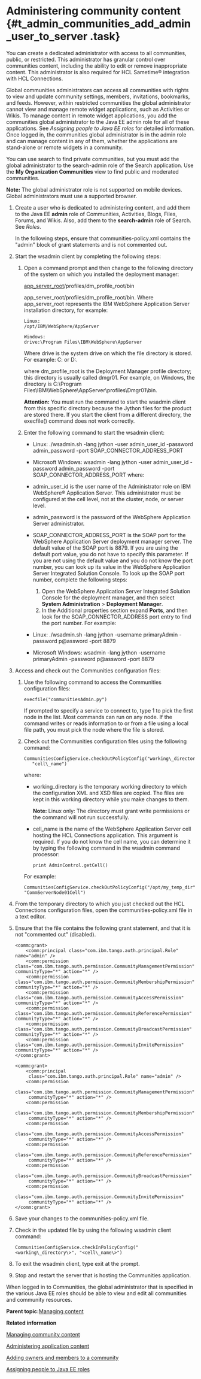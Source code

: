 # Administering community content {#t_admin_communities_add_admin_user_to_server .task}

You can create a dedicated administrator with access to all communities, public, or restricted. This administrator has granular control over communities content, including the ability to edit or remove inappropriate content. This administrator is also required for HCL Sametime® integration with HCL Connections.

Global communities administrators can access all communities with rights to view and update community settings, members, invitations, bookmarks, and feeds. However, within restricted communities the global administrator cannot view and manage remote widget applications, such as Activities or Wikis. To manage content in remote widget applications, you add the communities global administrator to the Java EE admin role for all of these applications. See *Assigning people to Java EE roles* for detailed information. Once logged in, the communities global administrator is in the admin role and can manage content in any of them, whether the applications are stand-alone or remote widgets in a community.

You can use search to find private communities, but you must add the global administrator to the search-admin role of the Search application. Use the **My Organization Communities** view to find public and moderated communities.

**Note:** The global administrator role is not supported on mobile devices. Global administrators must use a supported browser.

1.  Create a user who is dedicated to administering content, and add them to the Java EE **admin** role of Communities, Activities, Blogs, Files, Forums, and Wikis. Also, add them to the **search-admin** role of Search. See *Roles*.

    In the following steps, ensure that communities-policy.xml contains the "admin" block of grant statements and is not commented out.

2.  Start the wsadmin client by completing the following steps:

    1.  Open a command prompt and then change to the following directory of the system on which you installed the deployment manager:

        [app\_server\_root](../plan/i_ovr_r_directory_conventions.md)/profiles/dm\_profile\_root/bin

        app\_server\_root/profiles/dm\_profile\_root/bin. Where app\_server\_root represents the IBM WebSphere Application Server installation directory, for example:

        ```
        Linux:
        /opt/IBM/WebSphere/AppServer
        
        ```

        ```
        Windows:
        drive:\Program Files\IBM\WebSphere\AppServer
        
        ```

        Where drive is the system drive on which the file directory is stored. For example: C: or D:.

        where dm\_profile\_root is the Deployment Manager profile directory; this directory is usually called dmgr01. For example, on Windows, the directory is C:\\Program Files\\IBM\\WebSphere\\AppServer\\profiles\\Dmgr01\\bin.

        **Attention:** You must run the command to start the wsadmin client from this specific directory because the Jython files for the product are stored there. If you start the client from a different directory, the execfile\(\) command does not work correctly.

    2.  Enter the following command to start the wsadmin client:

        -   Linux: ./wsadmin.sh -lang jython -user admin\_user\_id -password admin\_password -port SOAP\_CONNECTOR\_ADDRESS\_PORT
        -   Microsoft Windows: wsadmin -lang jython -user admin\_user\_id -password admin\_password -port SOAP\_CONNECTOR\_ADDRESS\_PORT
        where:

        -   admin\_user\_id is the user name of the Administrator role on IBM WebSphere® Application Server. This administrator must be configured at the cell level, not at the cluster, node, or server level.
        -   admin\_password is the password of the WebSphere Application Server administrator.
        -   SOAP\_CONNECTOR\_ADDRESS\_PORT is the SOAP port for the WebSphere Application Server deployment manager server. The default value of the SOAP port is 8879. If you are using the default port value, you do not have to specify this parameter. If you are not using the default value and you do not know the port number, you can look up its value in the WebSphere Application Server Integrated Solution Console. To look up the SOAP port number, complete the following steps:
            1.  Open the WebSphere Application Server Integrated Solution Console for the deployment manager, and then select **System Administration** \> **Deployment Manager**.
            2.  In the Additional properties section expand **Ports**, and then look for the SOAP\_CONNECTOR\_ADDRESS port entry to find the port number.
        For example:

        -   Linux: ./wsadmin.sh -lang jython -username primaryAdmin -password p@assword -port 8879
        -   Microsoft Windows: wsadmin -lang jython -username primaryAdmin -password p@assword -port 8879
3.  Access and check out the Communities configuration files:

    1.  Use the following command to access the Communities configuration files:

        ```
        execfile("communitiesAdmin.py")
        ```

        If prompted to specify a service to connect to, type 1 to pick the first node in the list. Most commands can run on any node. If the command writes or reads information to or from a file using a local file path, you must pick the node where the file is stored.

    2.  Check out the Communities configuration files using the following command:

        ```
        CommunitiesConfigService.checkOutPolicyConfig("working\_directory",
           "cell\_name")
        ```

        where:

        -   working\_directory is the temporary working directory to which the configuration XML and XSD files are copied. The files are kept in this working directory while you make changes to them.

            **Note:** Linux only: The directory must grant write permissions or the command will not run successfully.

        -   cell\_name is the name of the WebSphere Application Server cell hosting the HCL Connections application. This argument is required. If you do not know the cell name, you can determine it by typing the following command in the wsadmin command processor:

            ```
            print AdminControl.getCell()
            ```

        For example:

        ```
        CommunitiesConfigService.checkOutPolicyConfig("/opt/my_temp_dir",
        "CommServerNode01Cell")
        ```

4.  From the temporary directory to which you just checked out the HCL Connections configuration files, open the communities-policy.xml file in a text editor.

5.  Ensure that the file contains the following grant statement, and that it is not "commented out" \(disabled\).

    ```
    <comm:grant>
    	<comm:principal class="com.ibm.tango.auth.principal.Role" name="admin" />
    	<comm:permission class="com.ibm.tango.auth.permission.CommunityManagementPermission" communityType="*" action="*" />
    	<comm:permission class="com.ibm.tango.auth.permission.CommunityMembershipPermission" communityType="*" action="*" />
    	<comm:permission class="com.ibm.tango.auth.permission.CommunityAccessPermission" communityType="*" action="*" />
    	<comm:permission class="com.ibm.tango.auth.permission.CommunityReferencePermission" communityType="*" action="*" />
    	<comm:permission class="com.ibm.tango.auth.permission.CommunityBroadcastPermission" communityType="*" action="*" />
    	<comm:permission class="com.ibm.tango.auth.permission.CommunityInvitePermission" communityType="*" action="*" />
    </comm:grant>
    ```

    ```
    <comm:grant>
    	<comm:principal 
         class="com.ibm.tango.auth.principal.Role" name="admin" />
    	<comm:permission 
         class="com.ibm.tango.auth.permission.CommunityManagementPermission" 
         communityType="*" action="*" />
    	<comm:permission 
         class="com.ibm.tango.auth.permission.CommunityMembershipPermission" 
    	 communityType="*" action="*" />
    	<comm:permission 
         class="com.ibm.tango.auth.permission.CommunityAccessPermission" 
         communityType="*" action="*" />
    	<comm:permission 
         class="com.ibm.tango.auth.permission.CommunityReferencePermission" 
         communityType="*" action="*" />
    	<comm:permission 
         class="com.ibm.tango.auth.permission.CommunityBroadcastPermission" 
         communityType="*" action="*" />
    	<comm:permission 
         class="com.ibm.tango.auth.permission.CommunityInvitePermission" 
         communityType="*" action="*" />
    </comm:grant>
    ```

6.  Save your changes to the communities-policy.xml file.

7.  Check in the updated file by using the following wsadmin client command:

    ```
    CommunitiesConfigService.checkInPolicyConfig("<working\_directory\>", "<cell\_name\>")
    ```

8.  To exit the wsadmin client, type exit at the prompt.

9.  Stop and restart the server that is hosting the Communities application.


When logged in to Communities, the global administrator that is specified in the various Java EE roles should be able to view and edit all communities and community resources.

**Parent topic:**[Managing content](../admin/c_admin_common_managing_content.md)

**Related information**  


[Managing community content](../admin/c_admin_communities_control_content.md)

[Administering application content](../admin/r_admin_common_superusers.md)

[Adding owners and members to a community](../admin/t_admin_communities_add_members.md)

[Assigning people to Java EE roles](../admin/t_admin_common_user_roles_assign.md)

